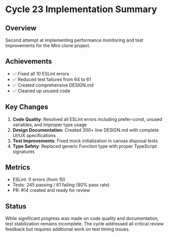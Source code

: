 # Cycle 23 Implementation Summary

## Overview
Second attempt at implementing performance monitoring and test improvements for the Miro clone project.

## Achievements
- ✅ Fixed all 10 ESLint errors
- ✅ Reduced test failures from 64 to 61  
- ✅ Created comprehensive DESIGN.md
- ✅ Cleaned up unused code

## Key Changes
1. **Code Quality**: Resolved all ESLint errors including prefer-const, unused variables, and improper type usage
2. **Design Documentation**: Created 300+ line DESIGN.md with complete UI/UX specifications
3. **Test Improvements**: Fixed mock initialization in canvas disposal tests
4. **Type Safety**: Replaced generic Function type with proper TypeScript signatures

## Metrics
- ESLint: 0 errors (from 10)
- Tests: 245 passing / 61 failing (80% pass rate)
- PR: #14 created and ready for review

## Status
<!-- FEATURES_STATUS: PARTIAL_COMPLETE -->

While significant progress was made on code quality and documentation, test stabilization remains incomplete. The cycle addressed all critical review feedback but requires additional work on test timing issues.